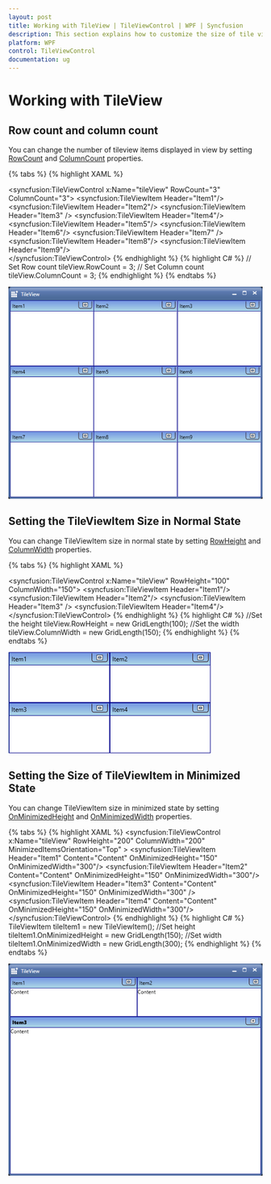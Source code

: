 ```yaml
---
layout: post
title: Working with TileView | TileViewControl | WPF | Syncfusion
description: This section explains how to customize the size of tile view item based on it's states and rows/columns customizataion.
platform: WPF
control: TileViewControl
documentation: ug
---
```


# Working with TileView

## Row count and column count

You can change the number of tileview items displayed in view by setting [RowCount](https://help.syncfusion.com/cr/wpf/Syncfusion.Shared.Wpf~Syncfusion.Windows.Shared.TileViewControl~RowCount.html) and [ColumnCount](https://help.syncfusion.com/cr/wpf/Syncfusion.Shared.Wpf~Syncfusion.Windows.Shared.TileViewControl~ColumnCount.html) properties.

{% tabs %}
{% highlight XAML %}
<!-- TileViewControl -->
<syncfusion:TileViewControl x:Name="tileView"  RowCount="3" ColumnCount="3">
    <syncfusion:TileViewItem Header="Item1"/>
    <syncfusion:TileViewItem Header="Item2"/>
    <syncfusion:TileViewItem Header="Item3" />
    <syncfusion:TileViewItem Header="Item4"/>			
    <syncfusion:TileViewItem Header="Item5"/>
    <syncfusion:TileViewItem Header="Item6"/>
    <syncfusion:TileViewItem Header="Item7" />
    <syncfusion:TileViewItem Header="Item8"/>
    <syncfusion:TileViewItem Header="Item9"/>					
 </syncfusion:TileViewControl>
{% endhighlight  %}
{% highlight C# %}
// Set Row count
tileView.RowCount = 3;
// Set Column count
tileView.ColumnCount = 3;
{% endhighlight  %}
{% endtabs %}

![TileViewControl has three rows and columns](Working-with-TileView_images/Row-Column-Count_img1.png)

## Setting the TileViewItem Size in Normal State

You can change TileViewItem size in normal state by setting [RowHeight](https://help.syncfusion.com/cr/wpf/Syncfusion.Shared.Wpf~Syncfusion.Windows.Shared.TileViewControl~RowHeight.html) and [ColumnWidth](https://help.syncfusion.com/cr/wpf/Syncfusion.Shared.Wpf~Syncfusion.Windows.Shared.TileViewControl~ColumnWidth.html) properties.

{% tabs %}
{% highlight XAML %}
<!-- TileViewControl -->
<syncfusion:TileViewControl x:Name="tileView" RowHeight="100" ColumnWidth="150">
    <syncfusion:TileViewItem Header="Item1"/>
    <syncfusion:TileViewItem Header="Item2"/>
    <syncfusion:TileViewItem Header="Item3" />
    <syncfusion:TileViewItem Header="Item4"/>
</syncfusion:TileViewControl>
{% endhighlight  %}
{% highlight C# %}
//Set the height 
tileView.RowHeight = new GridLength(100);
//Set the width
tileView.ColumnWidth = new GridLength(150);
{% endhighlight  %}
{% endtabs %}

![TileviewItem size customized in normal state](Working-with-TileView_images/Normal-State_img1.png)

## Setting the Size of TileViewItem in Minimized State

You can change TileViewItem size in minimized state by setting [OnMinimizedHeight](https://help.syncfusion.com/cr/wpf/Syncfusion.Shared.Wpf~Syncfusion.Windows.Shared.TileViewItem~OnMinimizedHeight.html) and [OnMinimizedWidth](https://help.syncfusion.com/cr/wpf/Syncfusion.Shared.Wpf~Syncfusion.Windows.Shared.TileViewItem~OnMinimizedWidth.html) properties.

{% tabs %}
{% highlight XAML %}
<syncfusion:TileViewControl x:Name="tileView"  RowHeight="200" ColumnWidth="200" MinimizedItemsOrientation="Top" >
    <syncfusion:TileViewItem Header="Item1" Content="Content" OnMinimizedHeight="150" OnMinimizedWidth="300"/>
    <syncfusion:TileViewItem Header="Item2" Content="Content" OnMinimizedHeight="150" OnMinimizedWidth="300"/>
    <syncfusion:TileViewItem Header="Item3" Content="Content" OnMinimizedHeight="150" OnMinimizedWidth="300" />
    <syncfusion:TileViewItem Header="Item4" Content="Content" OnMinimizedHeight="150" OnMinimizedWidth="300"/>
</syncfusion:TileViewControl>
{% endhighlight  %}
{% highlight C# %}
TileViewItem tileItem1 = new TileViewItem();
//Set height
tileItem1.OnMinimizedHeight = new GridLength(150);
//Set width
tileItem1.OnMinimizedWidth = new GridLength(300);
{% endhighlight  %}
{% endtabs %}

![TileViewItem size customized in minimized state](Working-with-TileView_images/Minimized-State_img1.png)
